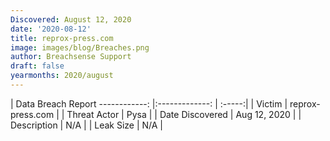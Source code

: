 ```yaml
---
Discovered: August 12, 2020
date: '2020-08-12'
title: reprox-press.com
image: images/blog/Breaches.png
author: Breachsense Support
draft: false
yearmonths: 2020/august
---
```



| Data Breach Report
------------:   |:-------------:    | :-----:|
| Victim    | reprox-press.com      | 
| Threat Actor    | Pysa      | 
| Date Discovered    | Aug 12, 2020      | 
| Description    | N/A      | 
| Leak Size    | N/A      | 

